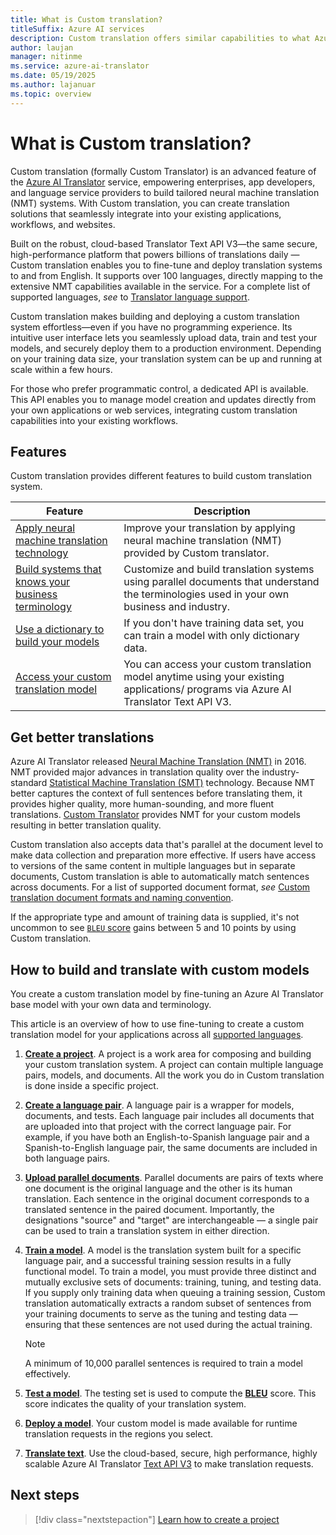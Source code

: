 ```yaml
---
title: What is Custom translation?
titleSuffix: Azure AI services
description: Custom translation offers similar capabilities to what Azure AI Translator Hub does for Statistical Machine Translation (SMT), but exclusively for Neural Machine Translation (NMT) systems.
author: laujan
manager: nitinme
ms.service: azure-ai-translator
ms.date: 05/19/2025
ms.author: lajanuar
ms.topic: overview
---
```

# What is Custom translation?

Custom translation (formally Custom Translator) is an advanced feature of the [Azure AI Translator](../translator-overview.md) service, empowering enterprises, app developers, and language service providers to build tailored neural machine translation (NMT) systems. With Custom translation, you can create translation solutions that seamlessly integrate into your existing applications, workflows, and websites.

Built on the robust, cloud-based Translator Text API V3—the same secure, high-performance platform that powers billions of translations daily — Custom translation enables you to fine-tune and deploy translation systems to and from English. It supports over 100 languages, directly mapping to the extensive NMT capabilities available in the service. For a complete list of supported languages, *see* to [Translator language support](../../language-support.md).

Custom translation makes building and deploying a custom translation system effortless—even if you have no programming experience. Its intuitive user interface lets you seamlessly upload data, train and test your models, and securely deploy them to a production environment. Depending on your training data size, your translation system can be up and running at scale within a few hours.

For those who prefer programmatic control, a dedicated API is available. This API enables you to manage model creation and updates directly from your own applications or web services, integrating custom translation capabilities into your existing workflows.

## Features

Custom translation provides different features to build custom translation system.

|Feature  |Description  |
|---------|---------|
|[Apply neural machine translation technology](https://www.microsoft.com/translator/blog/2016/11/15/microsoft-translator-launching-neural-network-based-translations-for-all-its-speech-languages/)     |  Improve your translation by applying neural machine translation (NMT) provided by Custom translator.       |
|[Build systems that knows your business terminology](beginners-guide.md)     |  Customize and build translation systems using parallel documents that understand the terminologies used in your own business and industry.       |
|[Use a dictionary to build your models](how-to-custom-translation-train-model.md#when-to-select-dictionary-only-training)     |   If you don't have training data set, you can train a model with only dictionary data.       |
|[Access your custom translation model](how-to-custom-translation-translate-from-model.md)     |  You can access your custom translation model anytime using your existing applications/ programs via Azure AI Translator Text API V3.       |

## Get better translations

Azure AI Translator released [Neural Machine Translation (NMT)](https://www.microsoft.com/translator/blog/2016/11/15/microsoft-translator-launching-neural-network-based-translations-for-all-its-speech-languages/) in 2016. NMT provided major advances in translation quality over the industry-standard [Statistical Machine Translation (SMT)](https://en.wikipedia.org/wiki/Statistical_machine_translation) technology. Because NMT better captures the context of full sentences before translating them, it provides higher quality, more human-sounding, and more fluent translations. [Custom Translator](https://ai.azure.com) provides NMT for your custom models resulting in better translation quality.

Custom translation also accepts data that's parallel at the document level to make data collection and preparation more effective. If users have access to versions of the same content in multiple languages but in separate documents, Custom translation is able to automatically match sentences across documents. For a list of supported document format, *see* [Custom translation document formats and naming convention](concepts/document-formats-naming-convention.md).

If the appropriate type and amount of training data is supplied, it's not uncommon to see [`BLEU` score](concepts/bleu-score.md) gains between 5 and 10 points by using Custom translation.

## How to build and translate with custom models

You create a custom translation model by fine-tuning an Azure AI Translator base model with your own data and terminology. 

This article is an overview of how to use fine-tuning to create a custom translation model for your applications across all [supported languages](../../language-support.md).

1. [**Create a project**](how-to-custom-translation-create-project.md). A project is a work area for composing and building your custom translation system. A project can contain multiple language pairs, models, and documents. All the work you do in Custom translation is done inside a specific project.

1. [**Create a language pair**](how-to-custom-translation-create-language-pair.md). A language pair is a wrapper for models, documents, and tests. Each language pair includes all documents that are uploaded into that project with the correct language pair. For example, if you have both an English-to-Spanish language pair and a Spanish-to-English language pair, the same documents are included in both language pairs.

1. [**Upload parallel documents**](how-to-custom-translation-upload-data.md). Parallel documents are pairs of texts where one document is the original language and the other is its human translation. Each sentence in the original document corresponds to a translated sentence in the paired document. Importantly, the designations "source" and "target" are interchangeable — a single pair can be used to train a translation system in either direction.

1. [**Train a model**](how-to-custom-translation-train-model.md). A model is the translation system built for a specific language pair, and a successful training session results in a fully functional model. To train a model, you must provide three distinct and mutually exclusive sets of documents: training, tuning, and testing data. If you supply only training data when queuing a training session, Custom translation automatically extracts a random subset of sentences from your training documents to serve as the tuning and testing data — ensuring that these sentences are not used during the actual training. 

    > [!NOTE]
    > A minimum of 10,000 parallel sentences is required to train a model effectively.

1. [**Test a model**](how-to-custom-translation-test-model.md). The testing set is used to compute the [**BLEU**](concepts/bleu-score.md) score. This score indicates the quality of your translation system.

1. [**Deploy a model**](how-to-custom-translation-deploy-model.md). Your custom model is made available for runtime translation requests in the regions you select.

1. [**Translate text**](#translate-text). Use the cloud-based, secure, high performance, highly scalable Azure AI Translator [Text API V3](../../text-translation/reference/v4/translate-api.md?tabs=curl) to make translation requests.

## Next steps

> [!div class="nextstepaction"]
> [Learn how to create a project](how-to-custom-translation-create-project.md)
